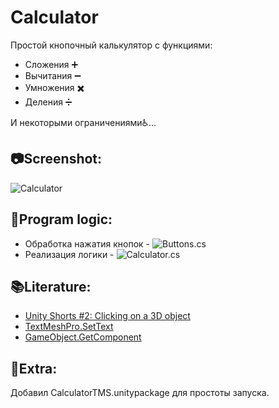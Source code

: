 # Calculator
Простой кнопочный калькулятор с функциями:
- Сложения ➕
- Вычитания ➖
- Умножения ✖️
- Деления ➗

И некоторыми ограничениями♿...

## 📷Screenshot:
![Calculator](https://github.com/AlekseyShashkov/CalculatorTMS/assets/17510024/0a9c7f7e-b8e4-447a-9b76-f1f52217a7c4)

## 🔧Program logic:
- Обработка нажатия кнопок - ![Buttons.cs](https://github.com/AlekseyShashkov/CalculatorTMS/blob/main/Assets/Scripts/Buttons.cs)
- Реализация логики - ![Calculator.cs](https://github.com/AlekseyShashkov/CalculatorTMS/blob/main/Assets/Scripts/Calculator.cs)

## 📚Literature:
- [Unity Shorts #2: Clicking on a 3D object](https://medium.com/geekculture/unity-shorts-2-clicking-on-a-3d-object-2f37db248f7d)
- [TextMeshPro.SetText](http://digitalnativestudios.com/textmeshpro/docs/ScriptReference/TextMeshPro-SetText.html)
- [GameObject.GetComponent](https://docs.unity3d.com/ScriptReference/GameObject.GetComponent.html)

## 📌Extra:
Добавил CalculatorTMS.unitypackage для простоты запуска.
